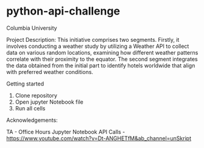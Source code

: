 # python-api-challenge

Columbia University

Project Description:
 This initiative comprises two segments. Firstly, it involves conducting a weather study by utilizing a Weather API to collect data on various random locations, examining how different weather patterns correlate with their proximity to the equator. The second segment integrates the data obtained from the initial part to identify hotels worldwide that align with preferred weather conditions.
 
Getting started
  1. Clone repository
  2. Open jupyter Notebook file
  3. Run all cells


Acknowledgements: 

TA - Office Hours 
Jupyter Notebook API Calls - https://www.youtube.com/watch?v=Dt-ANGHETfM&ab_channel=unSkript
